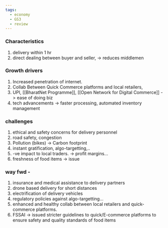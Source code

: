 ```yaml
---
tags:
  - economy
  - GS3
  - review
---
```

### Characteristics
1. delivery within 1 hr
2. direct dealing between buyer and seller, -> reduces middlemen

### Growth drivers
1. Increased penetration of internet.
2. Collab Between Quick Commerce platforms and local retailers,
3. UPI, [[BharatNet Programme]], [[Open Network for Digital Commerce]] -> ease of doing biz
4. tech advancements -> faster processing, automated inventory management
### challenges 
1. ethical and safety concerns for delivery personnel
2. road safety, congestion
3. Pollution (bikes) -> Carbon footprint
4. instant gratification, algo-targetting,..
5. -ve impact to local traders. -> profit margins...
6. freshness of food items -> issue
### way fwd -
1. insurance and medical assistance to delivery partners
2. drone based delivery for short distances
3. electrification of delivery vehicles
4. regulatory policies against algo-targetting...
5. enhanced and healthy collab between local retailers and quick-commerce platforms.
6. FSSAI -> issued stricter guidelines to quick/E-commerce platforms to ensure safety and quality standards of food items 
